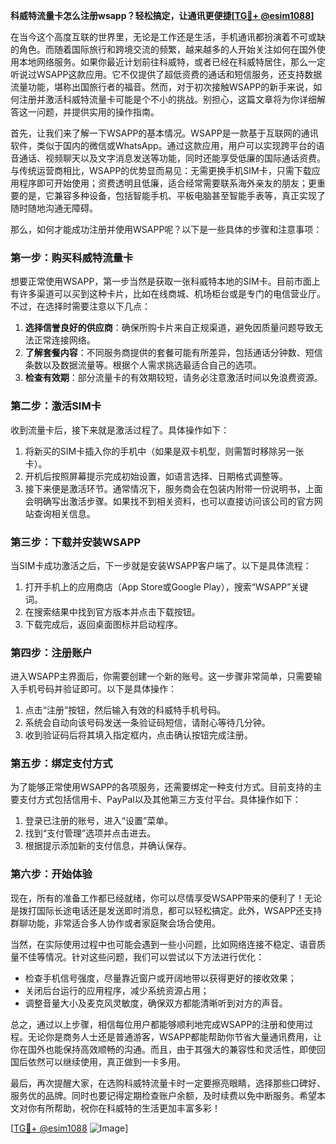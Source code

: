 **科威特流量卡怎么注册wsapp？轻松搞定，让通讯更便捷[[TG💪+ @esim1088](https://t.me/s/esim1088)]**

在当今这个高度互联的世界里，无论是工作还是生活，手机通讯都扮演着不可或缺的角色。而随着国际旅行和跨境交流的频繁，越来越多的人开始关注如何在国外使用本地网络服务。如果你最近计划前往科威特，或者已经在科威特居住，那么一定听说过WSAPP这款应用。它不仅提供了超低资费的通话和短信服务，还支持数据流量功能，堪称出国旅行者的福音。然而，对于初次接触WSAPP的新手来说，如何注册并激活科威特流量卡可能是个不小的挑战。别担心，这篇文章将为你详细解答这一问题，并提供实用的操作指南。

首先，让我们来了解一下WSAPP的基本情况。WSAPP是一款基于互联网的通讯软件，类似于国内的微信或WhatsApp。通过这款应用，用户可以实现跨平台的语音通话、视频聊天以及文字消息发送等功能，同时还能享受低廉的国际通话资费。与传统运营商相比，WSAPP的优势显而易见：无需更换手机SIM卡，只需下载应用程序即可开始使用；资费透明且低廉，适合经常需要联系海外亲友的朋友；更重要的是，它兼容多种设备，包括智能手机、平板电脑甚至智能手表等，真正实现了随时随地沟通无障碍。

那么，如何才能成功注册并使用WSAPP呢？以下是一些具体的步骤和注意事项：

### 第一步：购买科威特流量卡

想要正常使用WSAPP，第一步当然是获取一张科威特本地的SIM卡。目前市面上有许多渠道可以买到这种卡片，比如在线商城、机场柜台或是专门的电信营业厅。不过，在选择时需要注意以下几点：

1. **选择信誉良好的供应商**：确保所购卡片来自正规渠道，避免因质量问题导致无法正常连接网络。
2. **了解套餐内容**：不同服务商提供的套餐可能有所差异，包括通话分钟数、短信条数以及数据流量等。根据个人需求挑选最适合自己的选项。
3. **检查有效期**：部分流量卡的有效期较短，请务必注意激活时间以免浪费资源。

### 第二步：激活SIM卡

收到流量卡后，接下来就是激活过程了。具体操作如下：

1. 将新买的SIM卡插入你的手机中（如果是双卡机型，则需暂时移除另一张卡）。
2. 开机后按照屏幕提示完成初始设置，如语言选择、日期格式调整等。
3. 接下来便是激活环节。通常情况下，服务商会在包装内附带一份说明书，上面会明确写出激活步骤。如果找不到相关资料，也可以直接访问该公司的官方网站查询相关信息。

### 第三步：下载并安装WSAPP

当SIM卡成功激活之后，下一步就是安装WSAPP客户端了。以下是具体流程：

1. 打开手机上的应用商店（App Store或Google Play），搜索“WSAPP”关键词。
2. 在搜索结果中找到官方版本并点击下载按钮。
3. 下载完成后，返回桌面图标并启动程序。

### 第四步：注册账户

进入WSAPP主界面后，你需要创建一个新的账号。这一步骤非常简单，只需要输入手机号码并验证即可。以下是具体操作：

1. 点击“注册”按钮，然后输入有效的科威特手机号码。
2. 系统会自动向该号码发送一条验证码短信，请耐心等待几分钟。
3. 收到验证码后将其填入指定框内，点击确认按钮完成注册。

### 第五步：绑定支付方式

为了能够正常使用WSAPP的各项服务，还需要绑定一种支付方式。目前支持的主要支付方式包括信用卡、PayPal以及其他第三方支付平台。具体操作如下：

1. 登录已注册的账号，进入“设置”菜单。
2. 找到“支付管理”选项并点击进去。
3. 根据提示添加新的支付信息，并确认保存。

### 第六步：开始体验

现在，所有的准备工作都已经就绪，你可以尽情享受WSAPP带来的便利了！无论是拨打国际长途电话还是发送即时消息，都可以轻松搞定。此外，WSAPP还支持群聊功能，非常适合多人协作或者家庭聚会场合使用。

当然，在实际使用过程中也可能会遇到一些小问题，比如网络连接不稳定、语音质量不佳等情况。针对这些问题，我们可以尝试以下方法进行优化：

- 检查手机信号强度，尽量靠近窗户或开阔地带以获得更好的接收效果；
- 关闭后台运行的应用程序，减少系统资源占用；
- 调整音量大小及麦克风灵敏度，确保双方都能清晰听到对方的声音。

总之，通过以上步骤，相信每位用户都能够顺利地完成WSAPP的注册和使用过程。无论你是商务人士还是普通游客，WSAPP都能帮助你节省大量通讯费用，让你在国外也能保持高效顺畅的沟通。而且，由于其强大的兼容性和灵活性，即使回国后依然可以继续使用，真正做到一卡多用。

最后，再次提醒大家，在选购科威特流量卡时一定要擦亮眼睛，选择那些口碑好、服务优的品牌。同时也要记得定期检查账户余额，及时续费以免中断服务。希望本文对你有所帮助，祝你在科威特的生活更加丰富多彩！

[[TG💪+ @esim1088](https://t.me/s/esim1088) ![Image](https://i.postimg.cc/4NQfJmqS/Snipaste-2025-05-13-00-14-12.png)]
